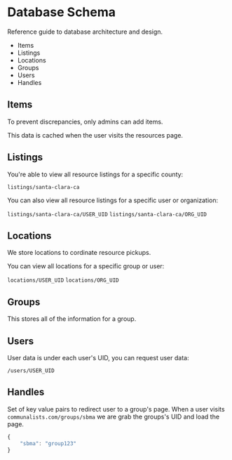 # Database Schema

Reference guide to database architecture and design.

- Items
- Listings
- Locations
- Groups
- Users
- Handles

## Items

To prevent discrepancies, only admins can add items.

This data is cached when the user visits the resources page.

## Listings

You're able to view all resource listings for a specific county:

`listings/santa-clara-ca`

You can also view all resource listings for a specific user or organization:

`listings/santa-clara-ca/USER_UID`
`listings/santa-clara-ca/ORG_UID`

## Locations

We store locations to cordinate resource pickups.

You can view all locations for a specific group or user:

`locations/USER_UID`
`locations/ORG_UID`

## Groups

This stores all of the information for a group.

## Users

User data is under each user's UID, you can request user data:

`/users/USER_UID`

## Handles

Set of key value pairs to redirect user to a group's page. When a user visits `communalists.com/groups/sbma` we are grab the groups's UID and load the page.

```js
{
	"sbma": "group123"
}
```